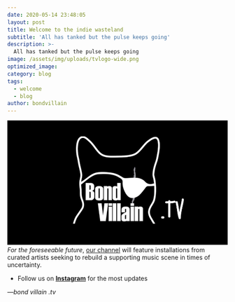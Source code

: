 ```yaml
---
date: 2020-05-14 23:48:05
layout: post
title: Welcome to the indie wasteland
subtitle: 'All has tanked but the pulse keeps going'
description: >-
  All has tanked but the pulse keeps going
image: /assets/img/uploads/tvlogo-wide.png
optimized_image:
category: blog
tags:
  - welcome
  - blog
author: bondvillain
---
```

![bondvillain.tv](/assets/img/uploads/tvlogo-wide.png "bondvillain.tv")
<br>
*For the foreseeable future*, [our channel](https://www.youtube.com/channel/UC5eSIJ6JJPG1_WiVp0_ZLNw) will feature installations from curated artists seeking to rebuild a supporting music scene in times of uncertainty.

*  Follow us on **[Instagram](https://www.instagram.com/bond.villain)** for the most updates


<cite>&mdash;bond villain .tv</cite>
